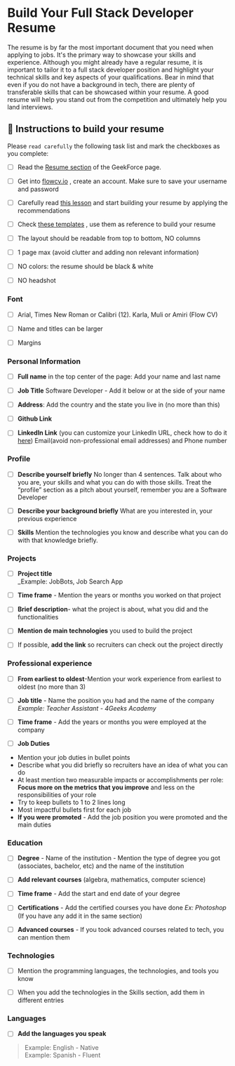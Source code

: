 # Build Your Full Stack Developer Resume 

The resume is by far the most important document that you need when applying to jobs. It's the primary way to showcase your skills and experience. Although you might already have a regular resume, it is important to tailor it to a full stack developer position and highlight your technical skills and key aspects of your qualifications. Bear in mind that even if you do not have a background in tech, there are plenty of transferable skills that can be showcased within your resume. A good resume will help you stand out from the competition and ultimately help you land interviews. 

## 📝 Instructions to build your resume

Please `read carefully` the following task list and mark the checkboxes as you complete:

- [ ] Read the   [Resume section](https://4geeksacademy.notion.site/About-your-resume-af7f45a072154f459be8909b725241b3)  of the GeekForce page.

- [ ] Get into  [flowcv.io](https://app.flowcv.com/) , create an account. Make sure to save your username and password

- [ ] Carefully read  [this lesson](https://content.breatheco.de/en/lesson/making-an-amazing-resume)  and start building your resume by applying the recommendations

- [ ] Check   [these templates](https://drive.google.com/drive/folders/1YHKHoAqF4o8dk_1Fw5fLgtRvftEiTUun?usp=sharing) , use them as reference to build your resume

- [ ] The layout should be readable from top to bottom, NO columns 

- [ ] 1 page max (avoid clutter and adding non relevant information)

- [ ]  NO colors: the resume should be black & white 

- [ ]  NO headshot 

### Font

- [ ] Arial, Times New Roman or Calibri (12). Karla, Muli or Amiri (Flow CV)

- [ ] Name and titles can be larger 

- [ ] Margins

### Personal Information

- [ ] **Full name** in the top center of the page: Add your name and last name

- [ ] **Job Title** Software Developer - Add it below or at the side of your name  

- [ ] **Address**: Add the country and the state you live in (no more than this) 

- [ ] **Github Link**

- [ ] **LinkedIn Link** (you can customize your LinkedIn URL, check how to do it  [here](https://www.linkedin.com/help/linkedin/answer/a542685/manage-your-public-profile-url?lang=en)) Email(avoid non-professional email addresses) and Phone number

### Profile

- [ ] **Describe yourself briefly** No longer than 4 sentences. Talk about who you are, your skills and what you can do with those skills. Treat the “profile” section as a pitch about yourself, remember you are a Software Developer

- [ ] **Describe your background briefly** What are you interested in, your previous experience

- [ ] **Skills** Mention the technologies you know and describe what you can do with that knowledge briefly. 

### Projects

- [ ] **Project title**  
_Example:  JobBots, Job Search App

- [ ] **Time frame** - Mention the years or months you worked on that project

- [ ] **Brief description**- what the project is about,  what you did and the functionalities 

- [ ] **Mention de main technologies** you used to build the project
 
- [ ] If possible, **add the link** so recruiters can check out the project directly

### Professional experience

- [ ] **From earliest to oldest**-Mention your work experience from earliest to oldest (no more than 3)

- [ ] **Job title** - Name the position you had and the name of the company
_Example: Teacher Assistant - 4Geeks Academy_

- [ ] **Time frame** - Add the years or months you were employed at the company

- [ ] **Job Duties**
* Mention your job duties in bullet points
* Describe what you did briefly so recruiters have an idea of what you can do
* At least mention two measurable impacts or accomplishments per role: **Focus more on the metrics that you improve** and less on the responsibilities of your role
* Try to keep bullets to 1 to 2 lines long 
* Most impactful bullets first for each job
* **If you were promoted** - Add the job position you were promoted and the main duties 

### Education 

- [ ] **Degree** - Name of the institution - Mention the type of degree you got (associates, bachelor, etc) and the name of the institution

- [ ] **Add relevant courses** (algebra, mathematics, computer science)

- [ ] **Time frame** - Add the start and end date of your degree 

- [ ] **Certifications** - Add the certified courses you have done 
_Ex: Photoshop_ (If you have any add it in the same section) 

- [ ] **Advanced courses** - If you took advanced courses related to tech, you can mention them

### Technologies

- [ ] Mention the programming languages, the technologies, and tools you know

- [ ] When you add the technologies in the Skills section, add them in different entries 

### Languages 

- [ ] **Add the languages you speak**
> Example: English - Native  
> Example: Spanish - Fluent
